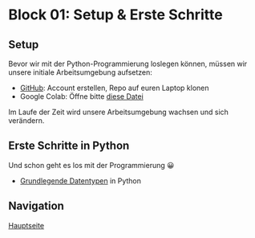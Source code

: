 # Block 01: Setup & Erste Schritte

## Setup
Bevor wir mit der Python-Programmierung loslegen können, müssen wir unsere initiale Arbeitsumgebung aufsetzen:
* [GitHub](docs/GitHub.md): Account erstellen, Repo auf euren Laptop klonen
* Google Colab: Öffne bitte [diese Datei](ColabSetup.ipynb)

Im Laufe der Zeit wird unsere Arbeitsumgebung wachsen und sich verändern.

## Erste Schritte in Python
Und schon geht es los  mit der Programmierung 😀
* [Grundlegende Datentypen](GrundlegendeDatentypen.ipynb) in Python

## Navigation
 [Hauptseite](../README.md)